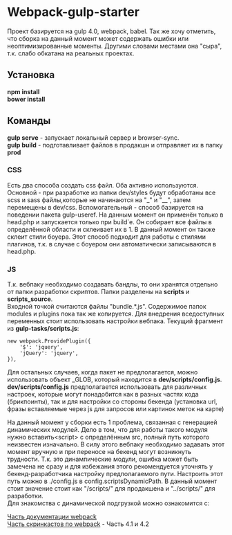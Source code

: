 # Webpack-gulp-starter
Проект базируется на gulp 4.0, webpack, babel. 
Так же хочу отметить, что сборка на данный момент может содержать ошибки или неоптимизированные моменты. Другими словами местами она "сыра", т.к. слабо обкатана на реальных проектах.

## Установка
**npm install**  
**bower install**

## Команды
**gulp serve** - запускает локальный сервер и browser-sync.  
**gulp build** - подготавливает файлов в продакшн и отправляет их в папку **prod**


### CSS
Есть два способа создать css файл. Оба активно используются.
Основной - при разработке из папки dev/styles будут обработаны все scss и sass файлы,которые не начинаются на "_" и "__", затем перемещены в dev/css.
Вспомогательный -  способ базируется на поведении пакета gulp-useref. На данным момент он применён только в head.php и запускается только при build`е. Он собирает все файлы в определённой области и склеивает их в 1. В данный момент он также склеит стили боуера. 
Этот способ подходит для работы с стилями плагинов, т.к. в случае с боуером они автоматически записываются в head.php.

### JS
Т.к. вебпаку необходимо создавать бандлы, то они хранятся отдельно от папки разработки скриптов. Папки разделены на **scripts** и **scripts_source**.   
Входной точкой считаются файлы  "bundle.*.js". Содержимое папок modules и plugins пока так же копируется.
Для внедрения вседоступных переменных стоит использовать настройки вебпака. Текущий фрагмент из **gulp-tasks/scripts.js**:
```
new webpack.ProvidePlugin({
    '$': 'jquery',
    'jQuery': 'jquery',
}),
```
Для остальных случаев, когда пакет не предполагается, можно использовать объект _GLOB, который находится в **dev/scripts/config.js**.  
**dev/scripts/config.js** предполагается использовать для различных настроек, которые могут понадобится как в разных частях кода (брикпоинты), так и для настройки со стороны бекенда (установка url, фразы вставляемые через js для запросов или картинок меток на карте)  

На данный момент у сборки есть 1 проблема, связанная с генерацией динамических модулей. Дело в том, что для работы такого модуля нужно вставить\<script\>  с определённым src, полный путь которого неизвестен изначально.
В силу этого вебпаку необходимо задавать этот момент вручную и при переносе на бекенд могут возникнуть трудности. Т.к. это динампические модули, ошибка может быть замечена не сразу и для избежания этого рекомендуется уточнять у бекенд-разработчика настройку предполагаемого пути.
Настроить этот путь можно в ./config.js в config.scriptsDynamicPath. В данный момент стоит значение стоит как "/scripts/" для продакшена и "../scripts/" для разработки.  
Для знакомства с динамической подгрузкой можно ознакомится с:  

[Часть документации webpack](https://webpack.github.io/docs/code-splitting.html)  
[Часть скринкастов по webpack](https://learn.javascript.ru/screencast/webpack) - Часть 4.1 и 4.2